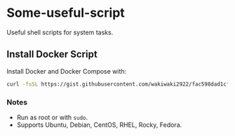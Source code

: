 # Some-useful-script

Useful shell scripts for system tasks.

## Install Docker Script

Install Docker and Docker Compose with:

```bash
curl -fsSL https://gist.githubusercontent.com/wakiwaki2922/fac598dad1cf02eef4e9518ce65356b1/raw/install-docker.sh | bash
```

### Notes
- Run as root or with `sudo`.
- Supports Ubuntu, Debian, CentOS, RHEL, Rocky, Fedora.
